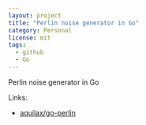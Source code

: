 ```yaml
---
layout: project
title: "Perlin noise generator in Go"
category: Personal
license: mit
tags:
  - github
  - Go
---
```


Perlin noise generator in Go

Links:

* [aquilax/go-perlin](https://github.com/aquilax/go-perlin)
